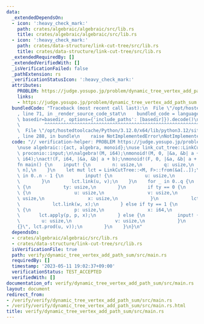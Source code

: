 ```yaml
---
data:
  _extendedDependsOn:
  - icon: ':heavy_check_mark:'
    path: crates/algebraic/algebraic/src/lib.rs
    title: crates/algebraic/algebraic/src/lib.rs
  - icon: ':heavy_check_mark:'
    path: crates/data-structure/link-cut-tree/src/lib.rs
    title: crates/data-structure/link-cut-tree/src/lib.rs
  _extendedRequiredBy: []
  _extendedVerifiedWith: []
  _isVerificationFailed: false
  _pathExtension: rs
  _verificationStatusIcon: ':heavy_check_mark:'
  attributes:
    PROBLEM: https://judge.yosupo.jp/problem/dynamic_tree_vertex_add_path_sum
    links:
    - https://judge.yosupo.jp/problem/dynamic_tree_vertex_add_path_sum
  bundledCode: "Traceback (most recent call last):\n  File \"/opt/hostedtoolcache/Python/3.12.0/x64/lib/python3.12/site-packages/onlinejudge_verify/documentation/build.py\"\
    , line 71, in _render_source_code_stat\n    bundled_code = language.bundle(stat.path,\
    \ basedir=basedir, options={'include_paths': [basedir]}).decode()\n          \
    \         ^^^^^^^^^^^^^^^^^^^^^^^^^^^^^^^^^^^^^^^^^^^^^^^^^^^^^^^^^^^^^^^^^^^^^^^^^^^^^^^^^\n\
    \  File \"/opt/hostedtoolcache/Python/3.12.0/x64/lib/python3.12/site-packages/onlinejudge_verify/languages/rust.py\"\
    , line 288, in bundle\n    raise NotImplementedError\nNotImplementedError\n"
  code: "// verification-helper: PROBLEM https://judge.yosupo.jp/problem/dynamic_tree_vertex_add_path_sum\n\
    \nuse algebraic::{act, algebra, monoid};\nuse link_cut_tree::LinkCutTree;\nuse\
    \ proconio::input;\n\nalgebra!(M, i64);\nmonoid!(M, 0, |&a, &b| a + b);\n\nalgebra!(F,\
    \ i64);\nact!(F, i64, |&a, &b| a + b);\nmonoid!(F, 0, |&a, &b| a + b);\n\n#[proconio::fastout]\n\
    fn main() {\n    input! {\n        n: usize,\n        q: usize,\n        a: [i64;\
    \ n],\n    }\n    let mut lct = LinkCutTree::<M, F>::from(&a[..]);\n    for _\
    \ in 0..n - 1 {\n        input! {\n            u: usize,\n            v: usize,\n\
    \        }\n        lct.link(u, v);\n    }\n    for _ in 0..q {\n        input!\
    \ {\n            ty: usize,\n        }\n        if ty == 0 {\n            input!\
    \ {\n                u: usize,\n                v: usize,\n                w:\
    \ usize,\n                x: usize,\n            }\n            lct.cut(u, v);\n\
    \            lct.link(w, x);\n        } else if ty == 1 {\n            input!\
    \ {\n                p: usize,\n                x: i64,\n            }\n     \
    \       lct.apply(p, p, x);\n        } else {\n            input! {\n        \
    \        u: usize,\n                v: usize,\n            }\n            println!(\"\
    {}\", lct.prod(u, v));\n        }\n    }\n}\n"
  dependsOn:
  - crates/algebraic/algebraic/src/lib.rs
  - crates/data-structure/link-cut-tree/src/lib.rs
  isVerificationFile: true
  path: verify/dynamic_tree_vertex_add_path_sum/src/main.rs
  requiredBy: []
  timestamp: '2023-05-11 19:02:37+09:00'
  verificationStatus: TEST_ACCEPTED
  verifiedWith: []
documentation_of: verify/dynamic_tree_vertex_add_path_sum/src/main.rs
layout: document
redirect_from:
- /verify/verify/dynamic_tree_vertex_add_path_sum/src/main.rs
- /verify/verify/dynamic_tree_vertex_add_path_sum/src/main.rs.html
title: verify/dynamic_tree_vertex_add_path_sum/src/main.rs
---
```

